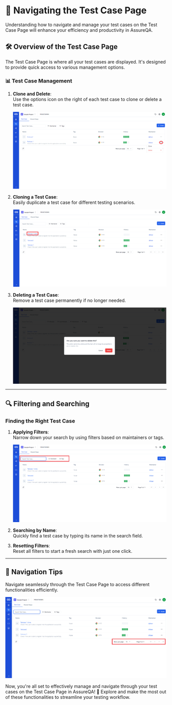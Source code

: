 # 🚀 Navigating the Test Case Page

Understanding how to navigate and manage your test cases on the Test Case Page will enhance your efficiency and productivity in AssureQA.

## 🛠️ Overview of the Test Case Page

The Test Case Page is where all your test cases are displayed. It's designed to provide quick access to various management options.

### 📊 Test Case Management

1. **Clone and Delete**:  
   Use the options icon on the right of each test case to clone or delete a test case.

   ![Manage Test Cases](./TestcaseImages/3%20dots.png)

2. **Cloning a Test Case**:  
   Easily duplicate a test case for different testing scenarios.

   ![Cloning](./TestcaseImages/cln.png)

<!-- 

3. **Moving a Test Case**:  
   Relocate a test case to another module or sub-module as needed.

   ![Moving](./TestcaseImages/4.Move%20Test%20Case.png)

-->

3. **Deleting a Test Case**:  
   Remove a test case permanently if no longer needed.

   ![Deleting](./TestcaseImages/5.Delete%20TestCase.png)

---

## 🔍 Filtering and Searching

### Finding the Right Test Case

1. **Applying Filters**:  
   Narrow down your search by using filters based on maintainers or tags.

   ![Filters](./TestcaseImages/Na1.png)

2. **Searching by Name**:  
   Quickly find a test case by typing its name in the search field.

3. **Resetting Filters**:  
   Reset all filters to start a fresh search with just one click.

---

## 🧭 Navigation Tips

Navigate seamlessly through the Test Case Page to access different functionalities efficiently.

![Navigation](./TestcaseImages/Na.png)

Now, you're all set to effectively manage and navigate through your test cases on the Test Case Page in AssureQA! 🎉 Explore and make the most out of these functionalities to streamline your testing workflow.
